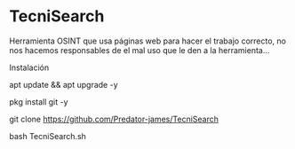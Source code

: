# TecniSearch
Herramienta OSINT que usa páginas web para hacer el trabajo correcto, no nos hacemos responsables de el mal uso que le den a la herramienta...

Instalación

apt update && apt upgrade -y

pkg install git -y

git clone https://github.com/Predator-james/TecniSearch

bash TecniSearch.sh
